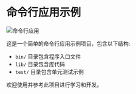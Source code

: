 # 命令行应用示例

![命令行应用](https://raw.githubusercontent.com/dart-lang/sdk/main/docs/images/dart-logo-400x400.png)

这是一个简单的命令行应用示例项目，包含以下结构:

- `bin/` 目录包含程序入口文件
- `lib/` 目录包含库代码
- `test/` 目录包含单元测试示例

欢迎使用并参考此项目进行学习和开发。
